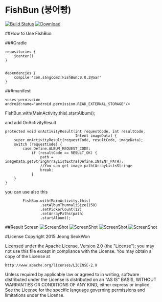 # FishBun (붕어빵)
[![Build Status](https://travis-ci.org/sangcomz/FishBun.svg?branch=master)](https://travis-ci.org/sangcomz/FishBun) 
[ ![Download](https://api.bintray.com/packages/sangcomz/maven/fishbun/images/download.svg)](https://bintray.com/sangcomz/maven/fishbun/_latestVersion)

##How to Use FishBun

###Gradle

    repositories {
        jcenter()
    }
    
    
    dependencies {
        compile 'com.sangcomz:FishBun:0.0.2@aar'
    }

###manifest

    <uses-permission android:name="android.permission.READ_EXTERNAL_STORAGE"/>

FishBun.with(MainActivity.this).startAlbum();

and add OnActivityResult

    protected void onActivityResult(int requestCode, int resultCode,
                                    Intent imageData) {
        super.onActivityResult(requestCode, resultCode, imageData);
        switch (requestCode) {
            case Define.ALBUM_REQUEST_CODE:
                if (resultCode == RESULT_OK) {
                    path = imageData.getStringArrayListExtra(Define.INTENT_PATH);
                    //You can get image path(ArrayList<String>
                    break;
                }
        }
    }

you can use also this

            FishBun.with(MainActivity.this)
                    .setAlbumThumnaliSize(150)
                    .setPickerCount(12)
                    .setArrayPaths(path)
                    .startAlbum();

##Result Screen
![ScreenShot](https://github.com/sangcomz/FishBun/blob/master/pic/1.png)
![ScreenShot](https://github.com/sangcomz/FishBun/blob/master/pic/2.png)
![ScreenShot](https://github.com/sangcomz/FishBun/blob/master/pic/3.png)
![ScreenShot](https://github.com/sangcomz/FishBun/blob/master/pic/4.png)

#License
Copyright 2015 Jeong SeokWon

Licensed under the Apache License, Version 2.0 (the "License");
you may not use this file except in compliance with the License.
You may obtain a copy of the License at

    http://www.apache.org/licenses/LICENSE-2.0

Unless required by applicable law or agreed to in writing, software
distributed under the License is distributed on an "AS IS" BASIS,
WITHOUT WARRANTIES OR CONDITIONS OF ANY KIND, either express or implied.
See the License for the specific language governing permissions and
limitations under the License.
